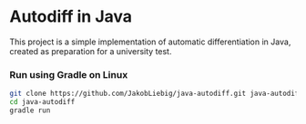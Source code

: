 # Autodiff in Java

This project is a simple implementation of automatic differentiation in Java, created as preparation for a university test.

### Run using Gradle on Linux
```bash
git clone https://github.com/JakobLiebig/java-autodiff.git java-autodiff
cd java-autodiff
gradle run
```

